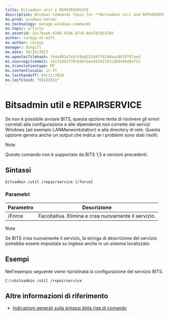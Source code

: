 ```yaml
---
title: Bitsadmin util e REPAIRSERVICE
description: Windows Commands Topic for **Bitsadmin util and REPAIRSERVICE**, che corregge i problemi noti in varie versioni del servizio BITS.
ms.prod: windows-server
ms.technology: manage-windows-commands
ms.topic: article
ms.assetid: 2ac7baeb-4340-4186-bfcb-66478195378d
author: coreyp-at-msft
ms.author: coreyp
manager: dongill
ms.date: 10/16/2017
ms.openlocfilehash: 164a402e7cbfc0a9223a97f4246eac84f0797aed
ms.sourcegitcommit: 141f2d83f70cb467eee59191197cdb9446d8ef31
ms.translationtype: MT
ms.contentlocale: it-IT
ms.lasthandoff: 04/11/2020
ms.locfileid: "81122511"
---
```

# <a name="bitsadmin-util-and-repairservice"></a>Bitsadmin util e REPAIRSERVICE

Se non è possibile avviare BITS, questa opzione tenta di risolvere gli errori correlati alla configurazione e alle dipendenze non corrette dei servizi Windows (ad esempio LANManworkstation) e alla directory di rete. Questa opzione genera anche un output che indica se i problemi sono stati risolti.

> [!NOTE]
> Questo comando non è supportato da BITS 1,5 e versioni precedenti.

## <a name="syntax"></a>Sintassi

```
bitsadmin /util /repairservice [/force]
```

### <a name="parameters"></a>Parametri

| Parametro | Descrizione |
| --------- | ----------- |
| /Force | Facoltativa. Elimina e crea nuovamente il servizio.|

> [!NOTE]
> Se BITS crea nuovamente il servizio, la stringa di descrizione del servizio potrebbe essere impostata su inglese anche in un sistema localizzato.

## <a name="examples"></a>Esempi

Nell'esempio seguente viene ripristinata la configurazione del servizio BITS.

```
C:\>bitsadmin /util /repairservice
```

## <a name="additional-references"></a>Altre informazioni di riferimento

- [Indicazioni generali sulla sintassi della riga di comando](command-line-syntax-key.md)